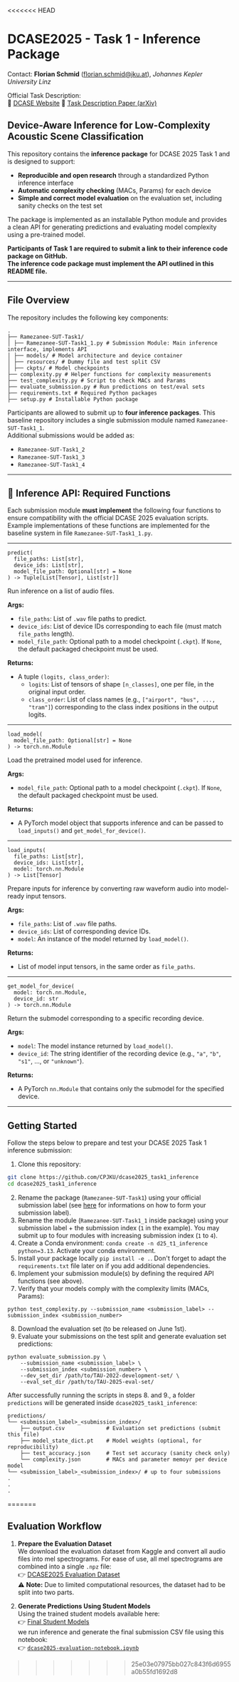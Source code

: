 <<<<<<< HEAD
# DCASE2025 - Task 1 - Inference Package

Contact: **Florian Schmid** (florian.schmid@jku.at), *Johannes Kepler University Linz*

Official Task Description:  
🔗 [DCASE Website](https://dcase.community/challenge2025/task-low-complexity-acoustic-scene-classification-with-device-information) 
📄 [Task Description Paper (arXiv)](https://arxiv.org/pdf/2505.01747) 


## Device-Aware Inference for Low-Complexity Acoustic Scene Classification

This repository contains the **inference package** for DCASE 2025 Task 1 and is designed to support:
- **Reproducible and open research** through a standardized Python inference interface  
- **Automatic complexity checking** (MACs, Params) for each device  
- **Simple and correct model evaluation** on the evaluation set, including sanity checks on the test set  

The package is implemented as an installable Python module and provides a clean API for generating predictions and evaluating model complexity using a pre-trained model.

**Participants of Task 1 are required to submit a link to their inference code package on GitHub.  
The inference code package must implement the API outlined in this README file.**


---

## File Overview

The repository includes the following key components:

```
.
├── Ramezanee-SUT-Task1/
│ ├── Ramezanee-SUT-Task1_1.py # Submission Module: Main inference interface, implements API
│ ├── models/ # Model architecture and device container
│ ├── resources/ # Dummy file and test split CSV
│ ├── ckpts/ # Model checkpoints
├── complexity.py # Helper functions for complexity measurements
├── test_complexity.py # Script to check MACs and Params
├── evaluate_submission.py # Run predictions on test/eval sets
├── requirements.txt # Required Python packages
├── setup.py # Installable Python package
```


Participants are allowed to submit up to **four inference packages**. This baseline repository includes a single submission module named `Ramezanee-SUT-Task1_1`.  
Additional submissions would be added as:

- `Ramezanee-SUT-Task1_2`
- `Ramezanee-SUT-Task1_3`
- `Ramezanee-SUT-Task1_4`

---

## 🧩 Inference API: Required Functions

Each submission module **must implement** the following four functions to ensure compatibility with the official DCASE 2025 evaluation scripts.  
Example implementations of these functions are implemented for the baseline system in file `Ramezanee-SUT-Task1_1.py`.

---

```
predict(
  file_paths: List[str], 
  device_ids: List[str], 
  model_file_path: Optional[str] = None
) -> Tuple[List[Tensor], List[str]]
```

Run inference on a list of audio files.

**Args:**
- `file_paths`: List of `.wav` file paths to predict.
- `device_ids`: List of device IDs corresponding to each file (must match `file_paths` length).
- `model_file_path`: Optional path to a model checkpoint (`.ckpt`). If `None`, the default packaged checkpoint must be used.

**Returns:**
- A tuple `(logits, class_order)`:
  - `logits`: List of tensors of shape `[n_classes]`, one per file, in the original input order.
  - `class_order`: List of class names (e.g., `["airport", "bus", ..., "tram"]`) corresponding to the class index positions in the output logits.

---

```
load_model(
  model_file_path: Optional[str] = None
) -> torch.nn.Module
```

Load the pretrained model used for inference.

**Args:**
- `model_file_path`: Optional path to a model checkpoint (`.ckpt`). If `None`, the default packaged checkpoint must be used.

**Returns:**
- A PyTorch model object that supports inference and can be passed to `load_inputs()` and `get_model_for_device()`.

---

```
load_inputs(
  file_paths: List[str],
  device_ids: List[str],
  model: torch.nn.Module
) -> List[Tensor]
```

Prepare inputs for inference by converting raw waveform audio into model-ready input tensors.

**Args:**
- `file_paths`: List of `.wav` file paths.
- `device_ids`: List of corresponding device IDs.
- `model`: An instance of the model returned by `load_model()`.

**Returns:**
- List of model input tensors, in the same order as `file_paths`.

---

```
get_model_for_device(
  model: torch.nn.Module, 
  device_id: str
) -> torch.nn.Module
```

Return the submodel corresponding to a specific recording device.

**Args:**
- `model`: The model instance returned by `load_model()`.
- `device_id`: The string identifier of the recording device (e.g., `"a"`, `"b"`, `"s1"`, ..., or `"unknown"`).

**Returns:**
- A PyTorch `nn.Module` that contains only the submodel for the specified device.

---


## Getting Started

Follow the steps below to prepare and test your DCASE 2025 Task 1 inference submission:

1. Clone this repository:

```bash
git clone https://github.com/CPJKU/dcase2025_task1_inference
cd dcase2025_task1_inference
```

2. Rename the package (`Ramezanee-SUT-Task1`) using your official submission label (see [here](https://dcase.community/challenge2024/submission#submission-label) for informations on how to form your submission label).
3. Rename the module (`Ramezanee-SUT-Task1_1` inside package) using your submission label + the submission index (`1` in the example). You may submit up to four modules with increasing submission index (`1` to `4`).
4. Create a Conda environment: `conda create -n d25_t1_inference python=3.13`. Activate your conda environment.
5. Install your package locally `pip install -e .`. Don't forget to adapt the `requirements.txt` file later on if you add additional dependencies.
6. Implement your submission module(s) by defining the required API functions (see above). 
7. Verify that your models comply with the complexity limits (MACs, Params):

```python test_complexity.py --submission_name <submission_label> --submission_index <submission_number>```

8. Download the evaluation set (to be released on June 1st). 
9. Evaluate your submissions on the test split and generate evaluation set predictions:
```
python evaluate_submission.py \
    --submission_name <submission_label> \
    --submission_index <submission_number> \
    --dev_set_dir /path/to/TAU-2022-development-set/ \
    --eval_set_dir /path/to/TAU-2025-eval-set/
```

After successfully running the scripts in steps 8. and 9., a folder `predictions` will be generated inside `dcase2025_task1_inference`:

```
predictions/
└── <submission_label>_<submission_index>/
    ├── output.csv             # Evaluation set predictions (submit this file)
    ├── model_state_dict.pt    # Model weights (optional, for reproducibility)
    ├── test_accuracy.json     # Test set accuracy (sanity check only)
    └── complexity.json        # MACs and parameter memoyr per device model
└── <submission_label>_<submission_index>/ # up to four submissions
.
.
.
```
=======
## Evaluation Workflow

1. **Prepare the Evaluation Dataset**  
   We download the evaluation dataset from Kaggle and convert all audio files into mel spectrograms. For ease of use, all mel spectrograms are combined into a single `.npz` file:  
   👉 [DCASE2025 Evaluation Dataset](https://www.kaggle.com/datasets/mahdyr/dcase2025-evaluation-dataset )  
   ⚠️ **Note:** Due to limited computational resources, the dataset had to be split into two parts.

2. **Generate Predictions Using Student Models**  
   Using the trained student models available here:  
   👉 [Final Student Models](https://www.kaggle.com/models/mahdyr/dcase2025-task1-models/pyTorch/final_student_models )  
   we run inference and generate the final submission CSV file using this notebook:  
   👉 [`dcase2025-evaluation-notebook.ipynb`](https://www.kaggle.com/code/mahdyr/dcase2025-evaluation-notebook )
>>>>>>> 25e03e07975bb027c843f6d6955a0b55fd1692d8
